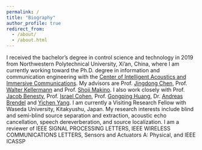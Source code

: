 ```yaml
---
permalink: /
title: "Biography"
author_profile: true
redirect_from: 
  - /about/
  - /about.html
---
```


I received the bachelor’s degree in control science and technology in 2019 from Northwestern Polytechnical University, Xi’an, China, where I am currently working toward the Ph.D. degree in information and communication engineering with the [Center of Intelligent Acoustics and Immersive Communications](https://www.ciaic.org/). My advisors are Prof. [Jingdong Chen](https://scholar.google.com/citations?user=hWAy1jcAAAAJ&hl=en&oi=ao), Prof. [Walter Kellermann](https://scholar.google.com/citations?user=HmreEZUAAAAJ&hl=en&oi=ao) and Prof. [Shoji Makino](https://scholar.google.com/citations?user=pBQfV8QAAAAJ&hl=en&oi=ao). I also work closely with Prof. [Jacob Benesty](https://scholar.google.com/citations?user=8i3o6DUAAAAJ&hl=en&oi=ao), Prof. [Israel Cohen](https://scholar.google.com/citations?user=ZkQc3WMAAAAJ&hl=en&oi=ao), Prof. [Gongping Huang](https://scholar.google.com/citations?user=a3x1k7kAAAAJ&hl=en&oi=ao), Dr. [Andreas Brendel](https://scholar.google.com/citations?user=LyzozeAAAAAJ&hl=en&oi=ao) and [Yichen Yang](https://scholar.google.com/citations?user=880ogZcAAAAJ&hl=en&oi=ao). I am currently a Visiting Research Fellow with Waseda University, Kitakyushu, Japan. My research interests include blind and semi-blind source separation and extraction, acoustic echo cancellation, speech dereverberation, and source localization. I am a reviewer of IEEE SIGNAL PROCESSING LETTERS, IEEE WIRELESS COMMUNICATIONS LETTERS, Sensors and Actuators A: Physical, and IEEE ICASSP

